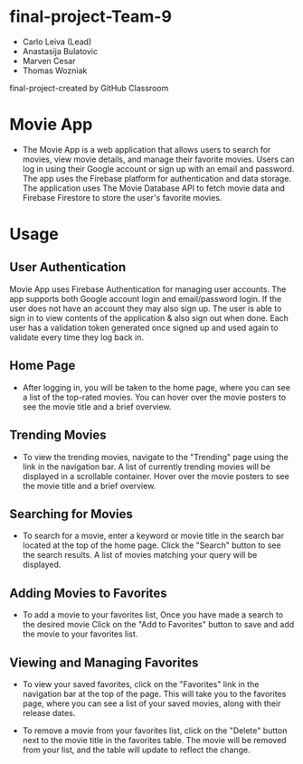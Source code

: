 # final-project-Team-9
* Carlo Leiva (Lead)
* Anastasija Bulatovic
* Marven Cesar
* Thomas Wozniak


final-project-created by GitHub Classroom
# Movie App
* The Movie App is a web application that allows users to search for movies, view movie details, and manage their favorite movies. Users can log in using their Google account or sign up with an email and password. The app uses the Firebase platform for authentication and data storage. The application uses The Movie Database API to fetch movie data and Firebase Firestore to store the user's favorite movies.


# Usage


## User Authentication
Movie App uses Firebase Authentication for managing user accounts. The app supports both Google account login and email/password login. If the user does not have an account they may also sign up. The user is able to sign in to view contents of the application & also sign out when done. Each user has a validation token generated once signed up and used again to validate every time they log back in.


## Home Page
* After logging in, you will be taken to the home page, where you can see a list of the top-rated movies. You can hover over the movie posters to see the movie title and a brief overview.


## Trending Movies
* To view the trending movies, navigate to the "Trending" page using the link in the navigation bar. A list of currently trending movies will be displayed in a scrollable container. Hover over the movie posters to see the movie title and a brief overview.


## Searching for Movies
* To search for a movie, enter a keyword or movie title in the search bar located at the top of the home page. Click the "Search" button to see the search results. A list of movies matching your query will be displayed.


## Adding Movies to Favorites
* To add a movie to your favorites list,  Once you have made a search to the desired movie Click on the "Add to Favorites" button to save and add the movie to your favorites list.


## Viewing and Managing Favorites
* To view your saved favorites, click on the "Favorites" link in the navigation bar at the top of the page. This will take you to the favorites page, where you can see a list of your saved movies, along with their release dates.


* To remove a movie from your favorites list, click on the "Delete" button next to the movie title in the favorites table. The movie will be removed from your list, and the table will update to reflect the change.

